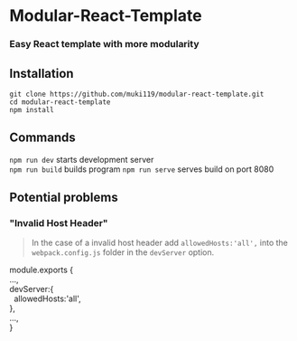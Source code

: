 # Modular-React-Template

### Easy React template with more modularity 

## Installation 
`git clone https://github.com/muki119/modular-react-template.git`<br />
`cd modular-react-template`<br />
`npm install`

## Commands

`npm run dev` starts development server<br />
`npm run build` builds program
`npm run serve` serves build on port 8080

## Potential problems 
### "Invalid Host Header"
>In the case of a invalid host header add `allowedHosts:'all',` into the `webpack.config.js` folder in the `devServer` option.

module.exports { <br />
...,<br />
devServer:{<br />
 &nbsp; allowedHosts:'all',<br />
},<br />
...,<br />
}<br />
